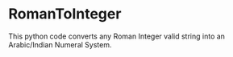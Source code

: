 # RomanToInteger
This python code converts any Roman Integer valid string into an Arabic/Indian Numeral System.
